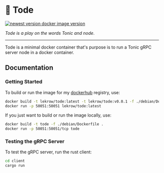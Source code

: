 # :frog: Tode

[![newest version docker image version](https://img.shields.io/docker/v/lekrow/tode?sort=semver)](https://hub.docker.com/r/lekrow/tode)

_Tode is a play on the words Tonic and node_.

---
Tode is a minimal docker container that's purpose is to run a Tonic gRPC server node in a docker container.

## Documentation

### Getting Started

To build or run the image for my [dockerhub](https://hub.docker.com/r/lekrow/tode) registry, use:

```sh
docker build -t lekrow/tode:latest -t lekrow/tode:v0.0.1 -f ./debian/Dockerfile .
docker run -p 50051:50051 lekrow/tode:latest
```

If you just want to build or run the image locally, use:

```sh
docker build -t tode -f ./debian/Dockerfile .
docker run -p 50051:50051/tcp tode
```

### Testing the gRPC Server

To test the gRPC server, run the rust client:

```sh
cd client
cargo run
```
